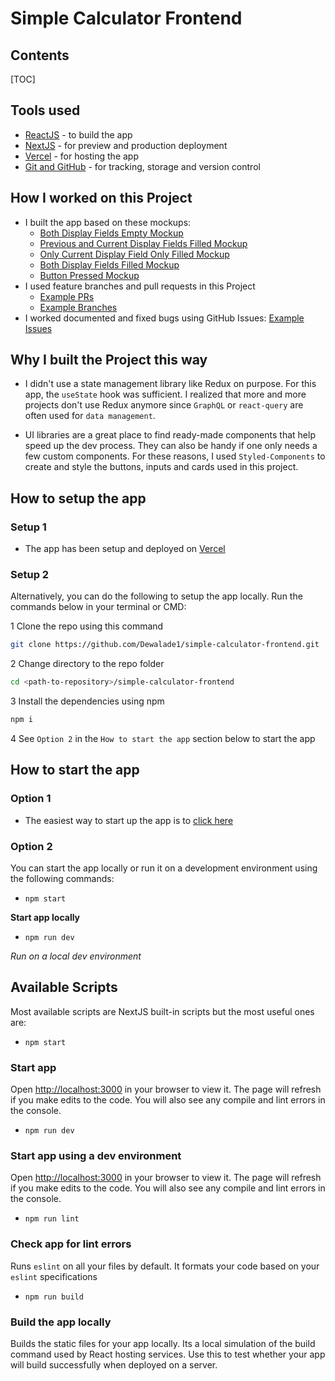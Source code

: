 # Simple Calculator Frontend

## Contents

[TOC]

## Tools used

- [ReactJS](https://reactjs.org) - to build the app
- [NextJS](https://nextjs.org) - for preview and production deployment
- [Vercel](https://vercel.com) - for hosting the app
- [Git and GitHub](https://git-scm.com) - for tracking, storage and version control

## How I worked on this Project

- I built the app based on these mockups:
  - [Both Display Fields Empty Mockup](https://res.cloudinary.com/hellodewa/image/upload/v1629132698/Simple%20Calculator/mockups/mockup-1_vcbdnx.png)
  - [Previous and Current Display Fields Filled Mockup](https://res.cloudinary.com/hellodewa/image/upload/v1629132691/Simple%20Calculator/mockups/mockup-6_qbdha5.png)
  - [Only Current Display Field Only Filled Mockup](https://res.cloudinary.com/hellodewa/image/upload/v1629132693/Simple%20Calculator/mockups/mockup-7_bicdvt.png)
  - [Both Display Fields Filled Mockup](https://res.cloudinary.com/hellodewa/image/upload/v1629132690/Simple%20Calculator/mockups/mockup-3_pzwsev.png)
  - [Button Pressed Mockup](https://res.cloudinary.com/hellodewa/image/upload/v1629132689/Simple%20Calculator/mockups/mockup-2_dha1zg.png)
- I used feature branches and pull requests in this Project
  - [Example PRs](https://github.com/Dewalade1/simple-calculator-frontend/pulls?q=is%3Apr+is%3Aclosed)
  - [Example Branches](https://github.com/Dewalade1/simple-calculator-frontend/branches)
- I worked documented and fixed bugs using GitHub Issues: [Example Issues](https://github.com/Dewalade1/simple-calculator-frontend/issues)

## Why I built the Project this way

- I didn't use a state management library like Redux on purpose. For this app, the `useState` hook was sufficient. I realized that more and more projects don't use Redux anymore since `GraphQL` or `react-query` are often used for `data management`.

- UI libraries are a great place to find ready-made components that help speed up the dev process. They can also be handy if one only needs a few custom components. For these reasons, I used `Styled-Components` to create and style the buttons, inputs and cards used in this project.

## How to setup the app

### Setup 1

- The app has been setup and deployed on [Vercel](https://vercel.com)

### Setup 2

Alternatively, you can do the following to setup the app locally. Run the commands below in your terminal or CMD:

1 Clone the repo using this command

```bash
git clone https://github.com/Dewalade1/simple-calculator-frontend.git
```

2 Change directory to the repo folder

```bash
cd <path-to-repository>/simple-calculator-frontend
```

3 Install the dependencies using npm

```bash
npm i
```

4 See `Option 2` in the `How to start the app` section below to start the app

## How to start the app

### Option 1

- The easiest way to start up the app is to [click here](https://simple-calculator-frontend.vercel.app/)

### Option 2

You can start the app locally or run it on a development environment using the following commands:

- `npm start`

**Start app locally**

- `npm run dev`

*Run on a local dev environment*

## Available Scripts

Most available scripts are NextJS built-in scripts but the most useful ones are:

- `npm start`

### Start app

Open [http://localhost:3000](http://localhost:3000) in your browser to view it.
The page will refresh if you make edits to the code.
You will also see any compile and lint errors in the console.

- `npm run dev`

### Start app using a dev environment

Open [http://localhost:3000](http://localhost:3000) in your browser to view it.
The page will refresh if you make edits to the code.
You will also see any compile and lint errors in the console.

- `npm run lint`

### Check app for lint errors

Runs `eslint` on all your files by default. It formats your code based on your `eslint` specifications

- `npm run build`

### Build the app locally

Builds the static files for your app locally. Its a local simulation of the build command used by React hosting services. Use this to test whether your app will build successfully when deployed on a server.